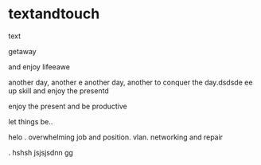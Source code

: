 # textandtouch
text

getaway

and enjoy lifeeawe

another day, another
e
another day, another to conquer the day.dsdsde
ee
up skill and enjoy the presentd

enjoy the present and be productive 

let things be..

helo
. overwhelming job and position. vlan. networking and repair

.
hshsh
jsjsjsdnn
gg
